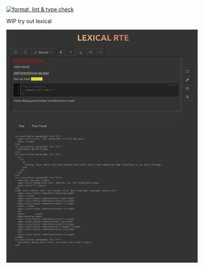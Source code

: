 [![format, lint & type check](https://github.com/willemverbuyst/lexical-rte/actions/workflows/format-lint-type-check.yml/badge.svg)](https://github.com/willemverbuyst/lexical-rte/actions/workflows/format-lint-type-check.yml)

WIP try out lexical

![](./public/screenshots/Screenshot.png)
